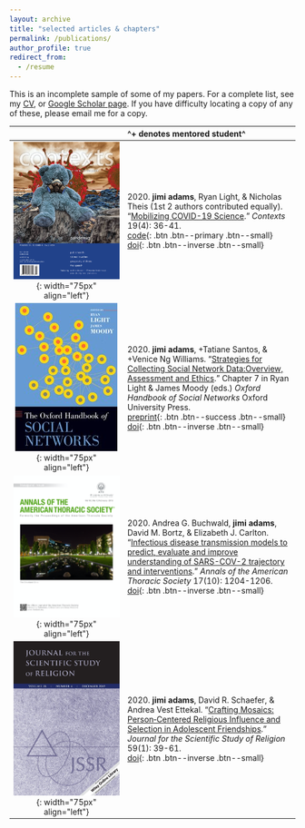 ```yaml
---
layout: archive
title: "selected articles & chapters"
permalink: /publications/
author_profile: true
redirect_from:
  - /resume
---
```

This is an incomplete sample of some of my papers. For a complete list, see my [CV](/cv/), or [Google Scholar page](https://scholar.google.com/citations?user=G-u6TvEAAAAJ). If you have difficulty locating a copy of any of these, please email me for a copy.

| <!-- -->    | ^+ denotes mentored student^ |
| :-: | :------------ |
|![](../images/ctx.png){: width="75px" align="left"} | 2020. **jimi adams**, Ryan Light, & Nicholas Theis (1st 2 authors contributed equally). “[Mobilizing COVID-19 Science](https://jimiadams.github.io/Contexts_PubMed/).” *Contexts* 19(4): 36-41. <br> [code](https://github.com/jimiadams/Contexts_PubMed){: .btn .btn--primary .btn--small} [doi](https://doi.org/10.1177/1536504220977933){: .btn .btn--inverse .btn--small}|
|![](../images/ohsn.jpg){: width="75px" align="left"} | 2020. **jimi adams**, +Tatiane Santos, & +Venice Ng Williams. “[Strategies for Collecting Social Network Data:Overview, Assessment and Ethics](https://www.oxfordhandbooks.com/view/10.1093/oxfordhb/9780190251765.001.0001/oxfordhb-9780190251765-e-10).” Chapter 7 in Ryan Light & James Moody (eds.) *Oxford Handbook of Social Networks* Oxford University Press. <br> [preprint](https://osf.io/preprints/socarxiv/zgawf/){: .btn .btn--success .btn--small} [doi](https://doi.org/10.1093/oxfordhb/9780190251765.013.10){: .btn .btn--inverse .btn--small}|
|![](../images/aats.png){: width="75px" align="left"} | 2020. Andrea G. Buchwald, **jimi adams**, David M. Bortz, & Elizabeth J. Carlton. “[Infectious disease transmission models to predict, evaluate and improve understanding of SARS-COV-2 trajectory and interventions](https://www.atsjournals.org/doi/full/10.1513/AnnalsATS.202005-501PS).” *Annals of the American Thoracic Society* 17(10): 1204-1206. <br> [doi](https://doi.org/10.1513/AnnalsATS.202005-501PS){: .btn .btn--inverse .btn--small}|
|![](../images/jssr.png){: width="75px" align="left"} | 2020. **jimi adams**, David R. Schaefer, & Andrea Vest Ettekal. “[Crafting Mosaics: Person‐Centered Religious Influence and Selection in Adolescent Friendships](https://onlinelibrary.wiley.com/doi/abs/10.1111/jssr.12638).” *Journal for the Scientific Study of Religion* 59(1): 39-61. <br> [doi](https://doi.org/10.1111/jssr.12638){: .btn .btn--inverse .btn--small}|
